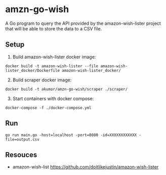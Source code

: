 # amzn-go-wish
A Go program to query the API provided by the amazon-wish-lister project that will be able to store the data to a CSV file.

## Setup

1. Build amazon-wish-lister docker image:
```
docker build -t amazon-wish-lister --file amazon-wish-lister_docker/Dockerfile amazon-wish-lister_docker/
```
2. Build scraper docker image:
```
docker build -t akumor/amzn-go-wish/scraper ./scraper/ 
```
3. Start containers with docker compose:
```
docker-compose -f ./docker-compose.yml
```

## Run

`go run main.go -host=localhost -port=8080 -id=XXXXXXXXXXXX -file=output.csv`

## Resouces
* amazon-wish-list https://github.com/doitlikejustin/amazon-wish-lister
